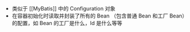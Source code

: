 - 类似于 [[MyBatis]] 中的 Configuration 对象
- 在容器初始化时读取并封装了所有的 Bean （包含普通 Bean 和工厂 Bean）的配置，如 Bean 的工厂是什么，Id 是什么等等